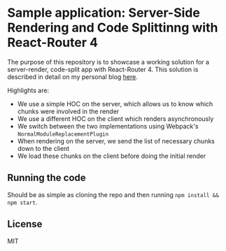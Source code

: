 # Sample application: Server-Side Rendering and Code Splittinng with React-Router 4

The purpose of this repository is to showcase a working solution for a server-render, code-split app with React-Router 4. This solution is described in detail on my personal blog [here](https://blog.emilecantin.com/web/react/javascript/2017/05/16/ssr-react-router-4-webpack-code-split.html).

Highlights are:

- We use a simple HOC on the server, which allows us to know which chunks were involved in the render
- We use a different HOC on the client which renders asynchronously
- We switch between the two implementations using Webpack's `NormalModuleReplacementPlugin`
- When rendering on the server, we send the list of necessary chunks down to the client
- We load these chunks on the client before doing the initial render

## Running the code

Should be as simple as cloning the repo and then running `npm install && npm start`.

## License

MIT

